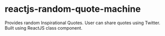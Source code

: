 # reactjs-random-quote-machine
Provides random Inspirational Quotes. User can share quotes using Twitter. Built using ReactJS class component.
